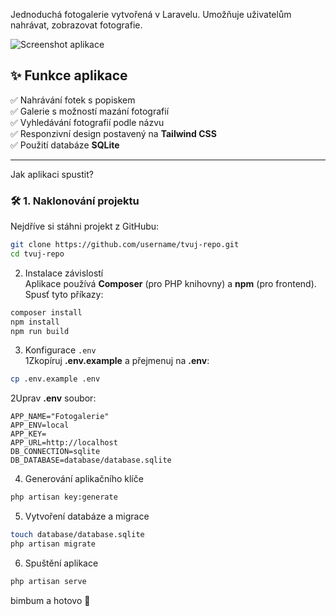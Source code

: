 
Jednoduchá fotogalerie vytvořená v Laravelu. Umožňuje uživatelům nahrávat, zobrazovat fotografie.   

![Screenshot aplikace](https://via.placeholder.com/800x400?text=Screenshot+aplikace)  

## ✨ Funkce aplikace  

✅ Nahrávání fotek s popiskem  
✅ Galerie s možností mazání fotografií  
✅ Vyhledávání fotografií podle názvu  
✅ Responzivní design postavený na **Tailwind CSS**  
✅ Použití databáze **SQLite**  

---
 Jak aplikaci spustit?  

### 🛠 1. Naklonování projektu  
Nejdříve si stáhni projekt z GitHubu:  
```bash
git clone https://github.com/username/tvuj-repo.git
cd tvuj-repo
```

 2. Instalace závislostí  
Aplikace používá **Composer** (pro PHP knihovny) a **npm** (pro frontend).  
Spusť tyto příkazy:  
```bash
composer install
npm install
npm run build
```

 3. Konfigurace `.env`  
1Zkopíruj **.env.example** a přejmenuj na **.env**:  
```bash
cp .env.example .env
```
2️Uprav **.env** soubor:  

```
APP_NAME="Fotogalerie"
APP_ENV=local
APP_KEY=
APP_URL=http://localhost
DB_CONNECTION=sqlite
DB_DATABASE=database/database.sqlite
```
 4. Generování aplikačního klíče  
```bash
php artisan key:generate
```
 5. Vytvoření databáze a migrace  
```bash
touch database/database.sqlite
php artisan migrate
```
6. Spuštění aplikace  
```bash
php artisan serve
```
bimbum a hotovo 🎉  

